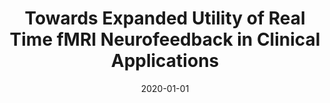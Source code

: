 ---
title: "Towards Expanded Utility of Real Time fMRI Neurofeedback in Clinical Applications"
date: 2020-01-01
authors_string: Gonzalez-Castillo J, Ramot M, Momenan R
authors:
   - Gonzalez-Castillo J
   - Ramot M
   - Momenan R
author_ids:
   - javier_gonzalez-castillo
journal: 'Frontiers in Human Neuroscience'
volume: 
issue: 
pages: 
book_title: ''
publisher: ''
abstract: ""
project_id: 
paper_url: 
doi: 
data_loc: ''
code_loc: ''
file: '/assets/publications//assets/publications/'
file_name: '/assets/publications/'
type: journal_article
pub_str: ' (2020) Frontiers in Human Neuroscience '
layout: publication 
---